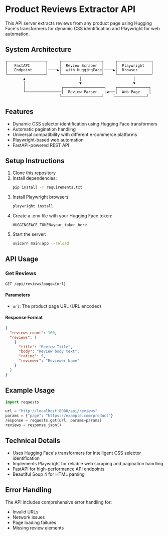 # Product Reviews Extractor API

This API server extracts reviews from any product page using Hugging Face's transformers for dynamic CSS identification and Playwright for web automation.

## System Architecture

```
┌─────────────────┐     ┌──────────────────┐     ┌───────────────┐
│   FastAPI       │     │  Review Scraper  │     │  Playwright   │
│   Endpoint      │────▶│  with HuggingFace│────▶│  Browser      │
└─────────────────┘     └──────────────────┘     └───────────────┘
        ▲                        │                       │
        │                        ▼                       ▼
        │                ┌──────────────────┐    ┌──────────────┐
        └────────────────│  Review Parser   │◀───│  Web Page    │
                        └──────────────────┘    └──────────────┘
```

## Features

- Dynamic CSS selector identification using Hugging Face transformers
- Automatic pagination handling
- Universal compatibility with different e-commerce platforms
- Playwright-based web automation
- FastAPI-powered REST API

## Setup Instructions

1. Clone this repository
2. Install dependencies:
   ```bash
   pip install -r requirements.txt
   ```
3. Install Playwright browsers:
   ```bash
   playwright install
   ```
4. Create a .env file with your Hugging Face token:
   ```
   HUGGINGFACE_TOKEN=your_token_here
   ```
5. Start the server:
   ```bash
   uvicorn main:app --reload
   ```

## API Usage

### Get Reviews
```http
GET /api/reviews?page={url}
```

#### Parameters
- `url`: The product page URL (URL encoded)

#### Response Format
```json
{
  "reviews_count": 100,
  "reviews": [
    {
      "title": "Review Title",
      "body": "Review body text",
      "rating": 5,
      "reviewer": "Reviewer Name"
    }
  ]
}
```

## Example Usage

```python
import requests

url = "http://localhost:8000/api/reviews"
params = {"page": "https://example.com/product"}
response = requests.get(url, params=params)
reviews = response.json()
```

## Technical Details

- Uses Hugging Face's transformers for intelligent CSS selector identification
- Implements Playwright for reliable web scraping and pagination handling
- FastAPI for high-performance API endpoints
- Beautiful Soup 4 for HTML parsing

## Error Handling

The API includes comprehensive error handling for:
- Invalid URLs
- Network issues
- Page loading failures
- Missing review elements

